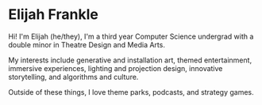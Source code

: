 
# Elijah Frankle

Hi! I'm Elijah (he/they), I'm a third year Computer Science undergrad with a double minor in Theatre Design and Media Arts.

My interests include generative and installation art, themed entertainment, immersive experiences, lighting and projection design, innovative storytelling, and algorithms and culture.

Outside of these things, I love theme parks, podcasts, and strategy games.
